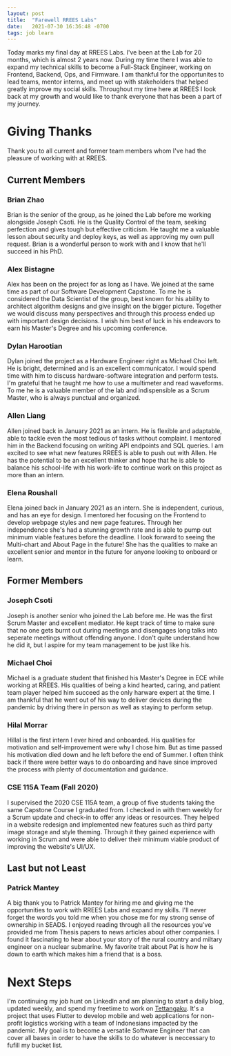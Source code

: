 ```yaml
---
layout: post
title:  "Farewell RREES Labs"
date:   2021-07-30 16:36:48 -0700
tags: job learn
---
```


Today marks my final day at RREES Labs. I've been at the Lab for 20 months, which is almost 2 years now. During my time there I was able to expand my technical skills to become a Full-Stack Engineer, working on Frontend, Backend, Ops, and Firmware.
I am thankful for the opportunites to lead teams, mentor interns, and meet up with stakeholders that helped greatly improve my social skills.
Throughout my time here at RREES I look back at my growth and would like to thank everyone that has been a part of my journey.

# Giving Thanks
Thank you to all current and former team members whom I've had the pleasure of working with at RREES.

## Current Members

### Brian Zhao
Brian is the senior of the group, as he joined the Lab before me working alongside Joseph Csoti. He is the Quality Control of the team, seeking perfection and gives tough but effective criticism. He taught me a valuable lesson about security and deploy keys, as well as approving my own pull request. Brian is a wonderful person to work with and I know that he'll succeed in his PhD.

### Alex Bistagne
Alex has been on the project for as long as I have. We joined at the same time as part of our Software Development Capstone. To me he is considered the Data Scientist of the group, best known for his ability to architect algorithm designs and give insight on the bigger picture. Together we would discuss many perspectives and through this process ended up with important design decisions. I wish him best of luck in his endeavors to earn his Master's Degree and his upcoming conference.

### Dylan Harootian
Dylan joined the project as a Hardware Engineer right as Michael Choi left. He is bright, determined and is an excellent communicator. I would spend time with him to discuss hardware-software integration and perform tests. I'm grateful that he taught me how to use a multimeter and read waveforms.
To me he is a valuable member of the lab and indispensible as a Scrum Master, who is always punctual and organized.

### Allen Liang 
Allen joined back in January 2021 as an intern. He is flexible and adaptable, able to tackle even the most tedious of tasks without complaint. I mentored him in the Backend focusing on writing API endpoints and SQL queries. I am excited to see what new features RREES is able to push out with Allen. He has the potential to be an excellent thinker and hope that he is able to balance his school-life with his work-life to continue work on this project as more than an intern.

### Elena Roushall
Elena joined back in January 2021 as an intern. She is independent, curious, and has an eye for design. I mentored her focusing on the Frontend to develop webpage styles and new page features. Through her independence she's had a stunning growth rate and is able to pump out minimum viable features before the deadline. I look forward to seeing the Multi-chart and About Page in the future! She has the qualities to make an excellent senior and mentor in the future for anyone looking to onboard or learn.

## Former Members

### Joseph Csoti
Joseph is another senior who joined the Lab before me. He was the first Scrum Master and excellent mediator. He kept track of time to make sure that no one gets burnt out during meetings and disengages long talks into seperate meetings without offending anyone. I don't quite understand how he did it, but I aspire for my team management to be just like his. 

### Michael Choi
Michael is a graduate student that finished his Master's Degree in ECE while working at RREES. His qualities of being a kind hearted, caring, and patient team player helped him succeed as the only harware expert at the time. I am thankful that he went out of his way to deliver devices during the pandemic by driving there in person as well as staying to perform setup.

### Hilal Morrar
Hillal is the first intern I ever hired and onboarded. His qualities for motivation and self-improvement were why I chose him. But as time passed his motivation died down and he left before the end of Summer. I often think back if there were better ways to do onboarding and have since improved the process with plenty of documentation and guidance.

### CSE 115A Team (Fall 2020)
I supervised the 2020 CSE 115A team, a group of five students taking the same Capstone Course I graduated from. I checked in with them weekly for a Scrum update and check-in to offer any ideas or resources. They helped in a website redesign and implemented new features such as third party image storage and style theming. Through it they gained experience with working in Scrum and were able to deliver their minimum viable product of improving the website's UI/UX.

## Last but not Least
### Patrick Mantey
A big thank you to Patrick Mantey for hiring me and giving me the opportunities to work with RREES Labs and expand my skills. I'll never forget the words you told me when you chose me for my strong sense of ownership in SEADS. I enjoyed reading through all the resources you've provided me from Thesis papers to news articles about other companies. I found it fascinating to hear about your story of the rural country and miltary engineer on a nuclear submarine. My favorite trait about Pat is how he is down to earth which makes him a friend that is a boss.

# Next Steps
I'm continuing my job hunt on LinkedIn and am planning to start a daily blog, updated weekly, and spend my freetime to work on [Tettangaku](https://tetanggaku.com/#/). It's a project that uses Flutter to develop mobile and web applications for non-profit logistics working with a team of Indonesians impacted by the pandemic. My goal is to become a versatile Software Engineer that can cover all bases in order to have the skills to do whatever is neccessary to fufill my bucket list.
